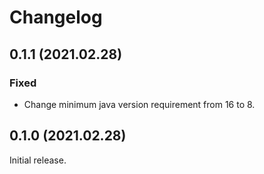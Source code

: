 # Changelog

## 0.1.1 (2021.02.28)

### Fixed

- Change minimum java version requirement from 16 to 8.

## 0.1.0 (2021.02.28)

Initial release.
